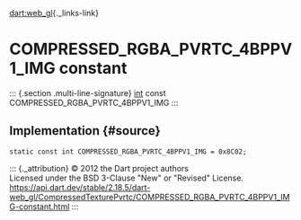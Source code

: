 [dart:web\_gl](../../dart-web_gl/dart-web_gl-library){._links-link}

COMPRESSED\_RGBA\_PVRTC\_4BPPV1\_IMG constant
=============================================

::: {.section .multi-line-signature}
[int](../../dart-core/int-class) const
COMPRESSED\_RGBA\_PVRTC\_4BPPV1\_IMG
:::

Implementation {#source}
--------------

``` {.language-dart data-language="dart"}
static const int COMPRESSED_RGBA_PVRTC_4BPPV1_IMG = 0x8C02;
```

::: {._attribution}
© 2012 the Dart project authors\
Licensed under the BSD 3-Clause \"New\" or \"Revised\" License.\
<https://api.dart.dev/stable/2.18.5/dart-web_gl/CompressedTexturePvrtc/COMPRESSED_RGBA_PVRTC_4BPPV1_IMG-constant.html>
:::
